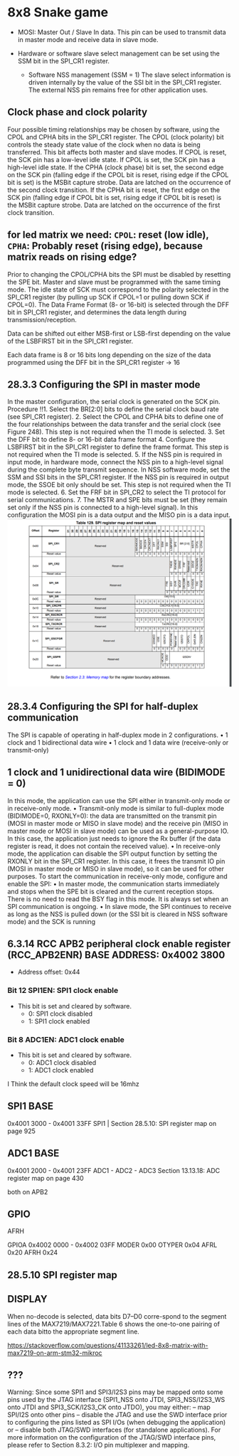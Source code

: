 # 8x8 Snake game

- MOSI: Master Out / Slave In data. This pin can be used to transmit data in master
mode and receive data in slave mode.

- Hardware or software slave select management can be set using the SSM bit in the
SPI_CR1 register.
  - Software NSS management (SSM = 1) 
  The slave select information is driven internally by the value of the SSI bit in the
   SPI_CR1 register. The external NSS pin remains free for other application uses.

## Clock phase and clock polarity
Four possible timing relationships may be chosen by software, using the CPOL and CPHA
bits in the SPI_CR1 register. The CPOL (clock polarity) bit controls the steady state value of
the clock when no data is being transferred. This bit affects both master and slave modes. If
CPOL is reset, the SCK pin has a low-level idle state. If CPOL is set, the SCK pin has a
high-level idle state.
If the CPHA (clock phase) bit is set, the second edge on the SCK pin (falling edge if the
CPOL bit is reset, rising edge if the CPOL bit is set) is the MSBit capture strobe. Data are
latched on the occurrence of the second clock transition. If the CPHA bit is reset, the first
edge on the SCK pin (falling edge if CPOL bit is set, rising edge if CPOL bit is reset) is the
MSBit capture strobe. Data are latched on the occurrence of the first clock transition.

## for led matrix we need: `CPOL`: reset (low idle), `CPHA`: Probably reset (rising edge), because matrix reads on rising edge?

Prior to changing the CPOL/CPHA bits the SPI must be disabled by resetting the SPE bit.
Master and slave must be programmed with the same timing mode.
The idle state of SCK must correspond to the polarity selected in the SPI_CR1 register (by
pulling up SCK if CPOL=1 or pulling down SCK if CPOL=0).
The Data Frame Format (8- or 16-bit) is selected through the DFF bit in SPI_CR1 register,
and determines the data length during transmission/reception.


Data can be shifted out either MSB-first or LSB-first depending on the value of the
LSBFIRST bit in the SPI_CR1 register.

Each data frame is 8 or 16 bits long depending on the size of the data programmed using
the DFF bit in the SPI_CR1 register -> 16 

## 28.3.3 Configuring the SPI in master mode
In the master configuration, the serial clock is generated on the SCK pin.
Procedure
!!1. Select the BR[2:0] bits to define the serial clock baud rate (see SPI_CR1 register).
2. Select the CPOL and CPHA bits to define one of the four relationships between the
data transfer and the serial clock (see Figure 248). This step is not required when the
TI mode is selected.
3. Set the DFF bit to define 8- or 16-bit data frame format
4. Configure the LSBFIRST bit in the SPI_CR1 register to define the frame format. This
step is not required when the TI mode is selected.
5. If the NSS pin is required in input mode, in hardware mode, connect the NSS pin to a
high-level signal during the complete byte transmit sequence. In NSS software mode,
set the SSM and SSI bits in the SPI_CR1 register. If the NSS pin is required in output
mode, the SSOE bit only should be set. This step is not required when the TI mode is
selected.
6. Set the FRF bit in SPI_CR2 to select the TI protocol for serial communications.
7. The MSTR and SPE bits must be set (they remain set only if the NSS pin is connected
to a high-level signal).
In this configuration the MOSI pin is a data output and the MISO pin is a data input.
![](spi_reg_map.png)

## 28.3.4 Configuring the SPI for half-duplex communication
The SPI is capable of operating in half-duplex mode in 2 configurations.
• 1 clock and 1 bidirectional data wire
• 1 clock and 1 data wire (receive-only or transmit-only)

## 1 clock and 1 unidirectional data wire (BIDIMODE = 0)
In this mode, the application can use the SPI either in transmit-only mode or in receive-only
mode.
• Transmit-only mode is similar to full-duplex mode (BIDIMODE=0, RXONLY=0): the
data are transmitted on the transmit pin (MOSI in master mode or MISO in slave mode)
and the receive pin (MISO in master mode or MOSI in slave mode) can be used as a
general-purpose IO. In this case, the application just needs to ignore the Rx buffer (if
the data register is read, it does not contain the received value).
• In receive-only mode, the application can disable the SPI output function by setting the
RXONLY bit in the SPI_CR1 register. In this case, it frees the transmit IO pin (MOSI in
master mode or MISO in slave mode), so it can be used for other purposes.
To start the communication in receive-only mode, configure and enable the SPI:
• In master mode, the communication starts immediately and stops when the SPE bit is
cleared and the current reception stops. There is no need to read the BSY flag in this
mode. It is always set when an SPI communication is ongoing.
• In slave mode, the SPI continues to receive as long as the NSS is pulled down (or the
SSI bit is cleared in NSS software mode) and the SCK is running


## 6.3.14 RCC APB2 peripheral clock enable register (RCC_APB2ENR) BASE ADDRESS: 0x4002 3800
- Address offset: 0x44

### Bit 12 SPI1EN: SPI1 clock enable
- This bit is set and cleared by software.
  - 0: SPI1 clock disabled
  - 1: SPI1 clock enabled

### Bit 8 ADC1EN: ADC1 clock enable
- This bit is set and cleared by software.
  - 0: ADC1 clock disabled
  - 1: ADC1 clock enabled

I Think the default clock speed will be 16mhz

## SPI1 BASE

0x4001 3000 - 0x4001 33FF SPI1 | Section 28.5.10: SPI register map on page 925

## ADC1 BASE
0x4001 2000 - 0x4001 23FF ADC1 - ADC2 - ADC3 Section 13.13.18: ADC register map on page 430

both on APB2

## GPIO

AFRH 

GPIOA 0x4002 0000 - 0x4002 03FF
MODER 0x00
OTYPER 0x04
AFRL 0x20
AFRH 0x24

## 28.5.10 SPI register map

## DISPLAY 
When  no-decode  is  selected,  data  bits  D7–D0  corre-spond to the segment lines of the MAX7219/MAX7221.Table  6  shows  the  one-to-one  pairing  of  each  data  bitto the appropriate segment line.

https://stackoverflow.com/questions/41133261/led-8x8-matrix-with-max7219-on-arm-stm32-mikroc



## ???
Warning: Since some SPI1 and SPI3/I2S3 pins may be mapped onto
some pins used by the JTAG interface (SPI1_NSS onto JTDI,
SPI3_NSS/I2S3_WS onto JTDI and SPI3_SCK/I2S3_CK onto
JTDO), you may either:
– map SPI/I2S onto other pins
– disable the JTAG and use the SWD interface prior to
configuring the pins listed as SPI I/Os (when debugging the
application) or
– disable both JTAG/SWD interfaces (for standalone
applications).
For more information on the configuration of the JTAG/SWD
interface pins, please refer to Section 8.3.2: I/O pin
multiplexer and mapping.

